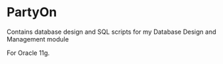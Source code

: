 # PartyOn
Contains database design and SQL scripts for my Database Design and Management module

For Oracle 11g.

